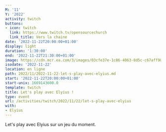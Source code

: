 ```yaml
---
M: '11'
Y: '2022'
activity: twitch
buttons:
- icon: twitch
  link: https://www.twitch.tv/opensourcechurch
  link_title: Vers la chaine
date: '2022-11-22T20:00:00+01:00'
display: light
duration: '1:30:00'
end: '2022-11-22T21:30:00+01:00'
image: https://cdn.mcr.ea.com/3/images/03cfe37e-1c86-4063-8d5c-c67aff90a293/1587735143-0x0-0-0.jpg
isodate: '2022-11-22'
location: en ligne
path: 2022/11/2022-11-22-let-s-play-avec-elyius.md
start: '2022-11-22T20:00:00+01:00'
start-unix: 1669143600.0
template: twitch
title: Let's play avec Elyius !
type: event
url: /activities/twitch/2022/11/22/let-s-play-avec-elyius
with:
- Elyius
---
```

Let's play avec Elyius sur un jeu du moment.